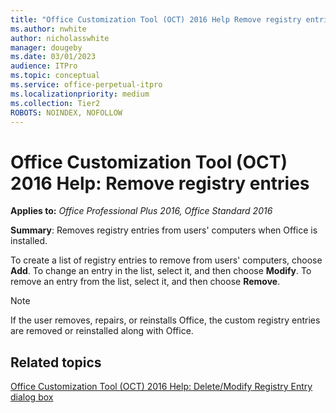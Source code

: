 ```yaml
---
title: "Office Customization Tool (OCT) 2016 Help Remove registry entries"
ms.author: nwhite
author: nicholasswhite
manager: dougeby
ms.date: 03/01/2023
audience: ITPro
ms.topic: conceptual
ms.service: office-perpetual-itpro
ms.localizationpriority: medium
ms.collection: Tier2
ROBOTS: NOINDEX, NOFOLLOW
---
```


# Office Customization Tool (OCT) 2016 Help: Remove registry entries

**Applies to:** *Office Professional Plus 2016, Office Standard 2016*

**Summary**: Removes registry entries from users' computers when Office is installed.
  
To create a list of registry entries to remove from users' computers, choose **Add**. To change an entry in the list, select it, and then choose **Modify**. To remove an entry from the list, select it, and then choose **Remove**.
  
> [!NOTE]
> If the user removes, repairs, or reinstalls Office, the custom registry entries are removed or reinstalled along with Office. 
  
## Related topics
[Office Customization Tool (OCT) 2016 Help: Delete/Modify Registry Entry dialog box](oct-2016-help-delete-modify-registry-entry-dialog-box.md)


